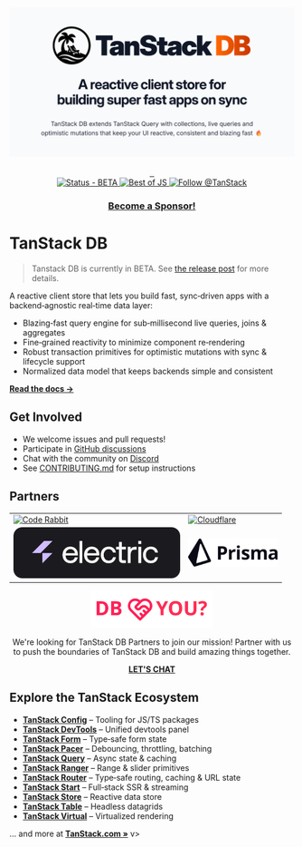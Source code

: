 
<div align="center">
  <img src="./media/header_db.png" >
</div>

<br />

<div align="center">
	<a href="https://npmjs.com/package/@tanstack/db" target="\_parent">
	  <img alt="" src="https://img.shields.io/npm/dm/@tanstack/db.svg" alt="npm downloads" />
	</a>
	<a href="https://github.com/TanStack/db" target="\_parent">
	  <img alt="" src="https://img.shields.io/github/stars/TanStack/db.svg?style=social&label=Star" alt="GitHub stars" />
	</a>
	<a href="https://bundlejs.com/?q=%40tanstack%2Fdb&config=%7B%22esbuild%22%3A%7B%22external%22%3A%5B%22react%22%2C%22react-dom%22%5D%7D%7D&badge=" target="\_parent">
	  <img alt="" src="https://deno.bundlejs.com/?q=@tanstack/db&config={%22esbuild%22:{%22external%22:[%22react%22,%22react-dom%22]}}&badge=detailed" alt="Bundle size" />
	</a>
</div>

<div align="center">
	<a href="#status">
    <img src="https://img.shields.io/badge/status-beta-yellow" alt="Status - BETA">
  </a>
	<a href="https://bestofjs.org/projects/tanstack-db">
		<img alt="Best of JS" src="https://img.shields.io/endpoint?url=https://bestofjs-serverless.now.sh/api/project-badge?fullName=TanStack%2Fdb%26since=daily" alt="Best of JS"/>
	</a>
	<a href="https://twitter.com/tan_stack">
		<img src="https://img.shields.io/twitter/follow/tan_stack.svg?style=social" alt="Follow @TanStack"/>
	</a>
</div>

<div align="center">
		
###  [Become a Sponsor!](https://github.com/sponsors/tannerlinsley/)
</div>

# TanStack DB 

> Tanstack DB is currently in BETA. See [the release post](https://tanstack.com/blog/tanstack-db-0.1-the-embedded-client-database-for-tanstack-query) for more details.

A reactive client store that lets you build fast, sync‑driven apps with a backend‑agnostic real‑time data layer:

- Blazing‑fast query engine for sub‑millisecond live queries, joins & aggregates  
- Fine‑grained reactivity to minimize component re‑rendering  
- Robust transaction primitives for optimistic mutations with sync & lifecycle support  
- Normalized data model that keeps backends simple and consistent


<a href="https://tanstack.com/db" style="font-weight:bold" >Read the docs →</a>
<br />

## Get Involved

- We welcome issues and pull requests!
- Participate in [GitHub discussions](https://github.com/TanStack/db/discussions)
- Chat with the community on [Discord](https://discord.com/invite/WrRKjPJ)
- See [CONTRIBUTING.md](./CONTRIBUTING.md) for setup instructions

## Partners

<table align="center">
<tr>
<td>
<a href="https://www.coderabbit.ai/?via=tanstack&dub_id=aCcEEdAOqqutX6OS" >
<img src="https://tanstack.com/assets/coderabbit-light-DVMJ2jHi.svg" height="40" alt="Code Rabbit"/>
</a>
</td>
<td>
<a href="https://www.cloudflare.com?utm_source=tanstack">
 <img src="https://tanstack.com/assets/cloudflare-black-CPufaW0B.svg" height="70" alt="Cloudflare"/>
</a>
</td>
</tr>
<tr>
<td>
<a href="https://electric-sql.com"><img src="https://raw.githubusercontent.com/electric-sql/meta/main/identity/ElectricSQL-logo.with-background.sm.png" height="90" alt="ElectricSQL logo"/>
</a>
</td>
<td>
<a href="https://www.prisma.io?utm_source=tanstack&via=tanstack">
<img src="https://raw.githubusercontent.com/tanstack/tanstack.com/main/src/images/prisma-light.svg" height="50" alt="Prisma"/>
</a>
</td>
</tr>
</table>


<div align="center">
<img src="./media/partner_logo.svg" alt="DB & you?" height="65">
<p>
We're looking for TanStack DB Partners to join our mission! Partner with us to push the boundaries of TanStack DB and build amazing things together.
</p>
<a href="mailto:partners@tanstack.com?subject=TanStack DB Partnership"><b>LET'S CHAT</b></a>
</div>

## Explore the TanStack Ecosystem


- <a href="https://github.com/tanstack/config"><b>TanStack Config</b></a> – Tooling for JS/TS packages
- <a href="https://github.com/tanstack/devtools"><b>TanStack DevTools</b></a> – Unified devtools panel
- <a href="https://github.com/tanstack/form"><b>TanStack Form</b></a> – Type‑safe form state
- <a href="https://github.com/tanstack/pacer"><b>TanStack Pacer</b></a> – Debouncing, throttling, batching <br/>
- <a href="https://github.com/tanstack/query"><b>TanStack Query</b></a> – Async state & caching
- <a href="https://github.com/tanstack/ranger"><b>TanStack Ranger</b></a> – Range & slider primitives
- <a href="https://github.com/tanstack/router"><b>TanStack Router</b></a> – Type‑safe routing, caching & URL state
- <a href="https://github.com/tanstack/router"><b>TanStack Start</b></a> – Full‑stack SSR & streaming
- <a href="https://github.com/tanstack/store"><b>TanStack Store</b></a> – Reactive data store
- <a href="https://github.com/tanstack/table"><b>TanStack Table</b></a> – Headless datagrids
- <a href="https://github.com/tanstack/virtual"><b>TanStack Virtual</b></a> – Virtualized rendering

… and more at <a href="https://tanstack.com"><b>TanStack.com »</b></a>
v>

<!-- Use the force, Luke -->
